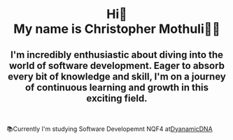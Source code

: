 <h1 align="center">
      Hi👋
   <br>
   My name is Christopher Mothuli👩‍💻 
</h1>
<h2 align="center">
 I'm incredibly enthusiastic about diving into the world of software development. Eager to absorb every bit of knowledge and skill, I'm on a journey of continuous learning and growth in this exciting field.
</h2>
<br>

📚Currently I'm studying Software Developemnt NQF4 at<a href="https://www.dynamicdna.co.za/">DyanamicDNA</a>
